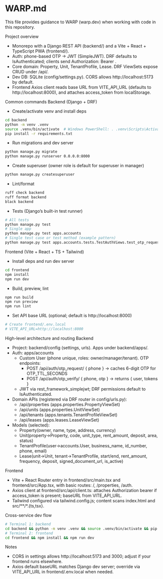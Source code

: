 # WARP.md

This file provides guidance to WARP (warp.dev) when working with code in this repository.

Project overview
- Monorepo with a Django REST API (backend/) and a Vite + React + TypeScript PWA (frontend/).
- Auth: phone-based OTP -> JWT (SimpleJWT). DRF defaults to IsAuthenticated; clients send Authorization: Bearer <access>.
- Core domain: Property, Unit, TenantProfile, Lease. DRF ViewSets expose CRUD under /api/.
- Dev DB: SQLite (config/settings.py). CORS allows http://localhost:5173 by default.
- Frontend Axios client reads base URL from VITE_API_URL (defaults to http://localhost:8000), and attaches access_token from localStorage.

Common commands
Backend (Django + DRF)
- Create/activate venv and install deps
```bash path=null start=null
cd backend
python -m venv .venv
source .venv/bin/activate  # Windows PowerShell: . .venv\Scripts\Activate.ps1
pip install -r requirements.txt
```
- Run migrations and dev server
```bash path=null start=null
python manage.py migrate
python manage.py runserver 0.0.0.0:8000
```
- Create superuser (owner role is default for superuser in manager)
```bash path=null start=null
python manage.py createsuperuser
```
- Lint/format
```bash path=null start=null
ruff check backend
ruff format backend
black backend
```
- Tests (Django’s built-in test runner)
```bash path=null start=null
# All tests
python manage.py test
# Single app
python manage.py test apps.accounts
# Single test case or test method (example pattern)
python manage.py test apps.accounts.tests.TestAuthViews.test_otp_request
```

Frontend (Vite + React + TS + Tailwind)
- Install deps and run dev server
```bash path=null start=null
cd frontend
npm install
npm run dev
```
- Build, preview, lint
```bash path=null start=null
npm run build
npm run preview
npm run lint
```
- Set API base URL (optional; default is http://localhost:8000)
```bash path=null start=null
# Create frontend/.env.local
# VITE_API_URL=http://localhost:8000
```

High-level architecture and routing
Backend
- Project: backend/config (settings, urls). Apps under backend/apps/.
- Auth: apps/accounts
  - Custom User (phone unique, roles: owner/manager/tenant). OTP endpoints:
    - POST /api/auth/otp_request/ { phone } → caches 6-digit OTP for OTP_TTL_SECONDS
    - POST /api/auth/otp_verify/ { phone, otp } → returns { user, tokens }
  - JWT via rest_framework_simplejwt; DRF permissions default to IsAuthenticated.
- Domain APIs (registered via DRF router in config/urls.py):
  - /api/properties (apps.properties.PropertyViewSet)
  - /api/units (apps.properties.UnitViewSet)
  - /api/tenants (apps.tenants.TenantProfileViewSet)
  - /api/leases (apps.leases.LeaseViewSet)
- Models (selected):
  - Property(owner, name, type, address, currency)
  - Unit(property→Property, code, unit_type, rent_amount, deposit, area, status)
  - TenantProfile(user→accounts.User, business_name, id_number, phone, email)
  - Lease(unit→Unit, tenant→TenantProfile, start/end, rent_amount, frequency, deposit, signed_document_url, is_active)

Frontend
- Vite + React Router entry in frontend/src/main.tsx and frontend/src/App.tsx, with basic routes: /, /properties, /auth.
- Axios client at frontend/src/api/client.ts: attaches Authorization bearer if access_token is present; baseURL from VITE_API_URL.
- Tailwind configured via tailwind.config.js; content scans index.html and src/**/*.{ts,tsx}.

Cross-service dev flow
```bash path=null start=null
# Terminal 1: backend
cd backend && python -m venv .venv && source .venv/bin/activate && pip install -r requirements.txt && python manage.py migrate && python manage.py runserver 0.0.0.0:8000
# Terminal 2: frontend
cd frontend && npm install && npm run dev
```

Notes
- CORS in settings allows http://localhost:5173 and 3000; adjust if your frontend runs elsewhere.
- Axios default baseURL matches Django dev server; override via VITE_API_URL in frontend/.env.local when needed.
